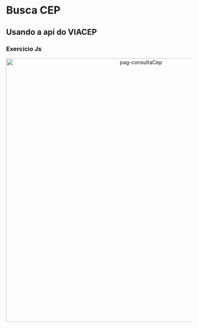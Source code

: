 # Busca CEP

## Usando a api do VIACEP

### Exercício Js

<p align="center">
<img width="716" alt="pag-consultaCep" src="https://user-images.githubusercontent.com/96086296/169377886-4377ea9c-0f01-40f4-927f-b32ce59d4b2e.png">
</p>